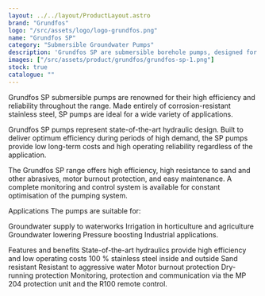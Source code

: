 ```yaml
---
layout: ../../layout/ProductLayout.astro
brand: "Grundfos"
logo: "/src/assets/logo/logo-grundfos.png"
name: "Grundfos SP"
category: "Submersible Groundwater Pumps"
description: 'Grundfos SP are submersible borehole pumps, designed for pumping groundwater. Grundfos SP are all stainless-steel pumps, and they are available in 3 material grades. The pumps are suitable for boreholes in sizes ranging from 4" over 6" and 8" to 10". The motor sizes for the pumps are available in 0.37-250 kW.'
images: ["/src/assets/product/grundfos/grundfos-sp-1.png"]
stock: true
catalogue: ""
---
```


Grundfos SP submersible pumps are renowned for their high efficiency and reliability throughout the range. Made entirely of corrosion-resistant stainless steel, SP pumps are ideal for a wide variety of applications.

Grundfos SP pumps represent state-of-the-art hydraulic design. Built to deliver optimum efficiency during periods of high demand, the SP pumps provide low long-term costs and high operating reliability regardless of the application.

The Grundfos SP range offers high efficiency, high resistance to sand and other abrasives, motor burnout protection, and easy maintenance. A complete monitoring and control system is available for constant optimisation of the pumping system.

Applications
The pumps are suitable for:

Groundwater supply to waterworks
Irrigation in horticulture and agriculture
Groundwater lowering
Pressure boosting
Industrial applications.

Features and benefits
State-of-the-art hydraulics provide high efficiency and low operating costs
100 % stainless steel inside and outside
Sand resistant
Resistant to aggressive water
Motor burnout protection
Dry-running protection
Monitoring, protection and communication via the MP 204 protection unit and the R100 remote control.
